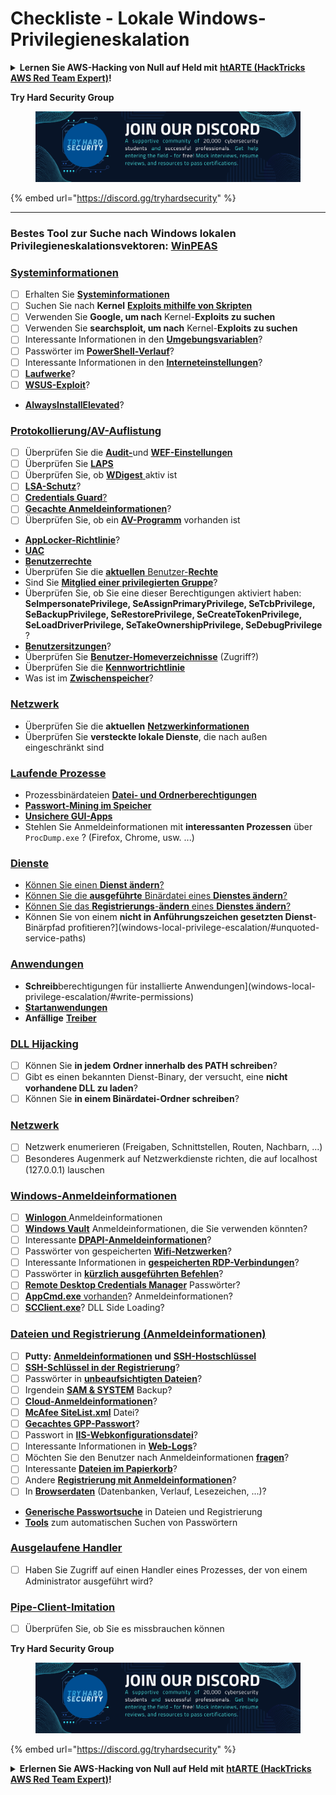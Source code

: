 # Checkliste - Lokale Windows-Privilegieneskalation

<details>

<summary><strong>Lernen Sie AWS-Hacking von Null auf Held mit</strong> <a href="https://training.hacktricks.xyz/courses/arte"><strong>htARTE (HackTricks AWS Red Team Expert)</strong></a><strong>!</strong></summary>

Andere Möglichkeiten, HackTricks zu unterstützen:

* Wenn Sie Ihr **Unternehmen in HackTricks beworben sehen möchten** oder **HackTricks im PDF-Format herunterladen möchten**, überprüfen Sie die [**ABONNEMENTPLÄNE**](https://github.com/sponsors/carlospolop)!
* Holen Sie sich das [**offizielle PEASS & HackTricks-Merchandise**](https://peass.creator-spring.com)
* Entdecken Sie [**The PEASS Family**](https://opensea.io/collection/the-peass-family), unsere Sammlung exklusiver [**NFTs**](https://opensea.io/collection/the-peass-family)
* **Treten Sie der** 💬 [**Discord-Gruppe**](https://discord.gg/hRep4RUj7f) oder der [**Telegram-Gruppe**](https://t.me/peass) bei oder **folgen** Sie uns auf **Twitter** 🐦 [**@carlospolopm**](https://twitter.com/hacktricks_live)**.**
* **Teilen Sie Ihre Hacking-Tricks, indem Sie PRs an die** [**HackTricks**](https://github.com/carlospolop/hacktricks) und [**HackTricks Cloud**](https://github.com/carlospolop/hacktricks-cloud) GitHub-Repositories einreichen.

</details>

**Try Hard Security Group**

<figure><img src="/.gitbook/assets/telegram-cloud-document-1-5159108904864449420.jpg" alt=""><figcaption></figcaption></figure>

{% embed url="https://discord.gg/tryhardsecurity" %}

***

### **Bestes Tool zur Suche nach Windows lokalen Privilegieneskalationsvektoren:** [**WinPEAS**](https://github.com/carlospolop/privilege-escalation-awesome-scripts-suite/tree/master/winPEAS)

### [Systeminformationen](windows-local-privilege-escalation/#system-info)

* [ ] Erhalten Sie [**Systeminformationen**](windows-local-privilege-escalation/#system-info)
* [ ] Suchen Sie nach **Kernel** [**Exploits mithilfe von Skripten**](windows-local-privilege-escalation/#version-exploits)
* [ ] Verwenden Sie **Google, um nach** Kernel-**Exploits zu suchen**
* [ ] Verwenden Sie **searchsploit, um nach** Kernel-**Exploits zu suchen**
* [ ] Interessante Informationen in den [**Umgebungsvariablen**](windows-local-privilege-escalation/#environment)?
* [ ] Passwörter im [**PowerShell-Verlauf**](windows-local-privilege-escalation/#powershell-history)?
* [ ] Interessante Informationen in den [**Interneteinstellungen**](windows-local-privilege-escalation/#internet-settings)?
* [ ] [**Laufwerke**](windows-local-privilege-escalation/#drives)?
* [ ] [**WSUS-Exploit**](windows-local-privilege-escalation/#wsus)?
* [**AlwaysInstallElevated**](windows-local-privilege-escalation/#alwaysinstallelevated)?

### [Protokollierung/AV-Auflistung](windows-local-privilege-escalation/#enumeration)

* [ ] Überprüfen Sie die [**Audit-**](windows-local-privilege-escalation/#audit-settings)und [**WEF-Einstellungen**](windows-local-privilege-escalation/#wef)
* [ ] Überprüfen Sie [**LAPS**](windows-local-privilege-escalation/#laps)
* [ ] Überprüfen Sie, ob [**WDigest** ](windows-local-privilege-escalation/#wdigest)aktiv ist
* [ ] [**LSA-Schutz**](windows-local-privilege-escalation/#lsa-protection)?
* [ ] [**Credentials Guard**](windows-local-privilege-escalation/#credentials-guard)[?](windows-local-privilege-escalation/#cached-credentials)
* [ ] [**Gecachte Anmeldeinformationen**](windows-local-privilege-escalation/#cached-credentials)?
* [ ] Überprüfen Sie, ob ein [**AV-Programm**](windows-av-bypass) vorhanden ist
* [**AppLocker-Richtlinie**](authentication-credentials-uac-and-efs#applocker-policy)?
* [**UAC**](authentication-credentials-uac-and-efs/uac-user-account-control)
* [**Benutzerrechte**](windows-local-privilege-escalation/#users-and-groups)
* Überprüfen Sie die [**aktuellen** Benutzer-**Rechte**](windows-local-privilege-escalation/#users-and-groups)
* Sind Sie [**Mitglied einer privilegierten Gruppe**](windows-local-privilege-escalation/#privileged-groups)?
* Überprüfen Sie, ob Sie eine dieser Berechtigungen aktiviert haben: **SeImpersonatePrivilege, SeAssignPrimaryPrivilege, SeTcbPrivilege, SeBackupPrivilege, SeRestorePrivilege, SeCreateTokenPrivilege, SeLoadDriverPrivilege, SeTakeOwnershipPrivilege, SeDebugPrivilege** ?
* [**Benutzersitzungen**](windows-local-privilege-escalation/#logged-users-sessions)?
* Überprüfen Sie [**Benutzer-Homeverzeichnisse**](windows-local-privilege-escalation/#home-folders) (Zugriff?)
* Überprüfen Sie die [**Kennwortrichtlinie**](windows-local-privilege-escalation/#password-policy)
* Was ist im [**Zwischenspeicher**](windows-local-privilege-escalation/#get-the-content-of-the-clipboard)?

### [Netzwerk](windows-local-privilege-escalation/#network)

* Überprüfen Sie die **aktuellen** [**Netzwerkinformationen**](windows-local-privilege-escalation/#network)
* Überprüfen Sie **versteckte lokale Dienste**, die nach außen eingeschränkt sind

### [Laufende Prozesse](windows-local-privilege-escalation/#running-processes)

* Prozessbinärdateien [**Datei- und Ordnerberechtigungen**](windows-local-privilege-escalation/#file-and-folder-permissions)
* [**Passwort-Mining im Speicher**](windows-local-privilege-escalation/#memory-password-mining)
* [**Unsichere GUI-Apps**](windows-local-privilege-escalation/#insecure-gui-apps)
* Stehlen Sie Anmeldeinformationen mit **interessanten Prozessen** über `ProcDump.exe` ? (Firefox, Chrome, usw. ...)

### [Dienste](windows-local-privilege-escalation/#services)

* [Können Sie einen **Dienst ändern**?](windows-local-privilege-escalation#permissions)
* [Können Sie die **ausgeführte** Binärdatei eines **Dienstes ändern**?](windows-local-privilege-escalation/#modify-service-binary-path)
* [Können Sie das **Registrierungs**-**ändern** eines **Dienstes ändern**?](windows-local-privilege-escalation/#services-registry-modify-permissions)
* Können Sie von einem **nicht in Anführungszeichen gesetzten Dienst**-Binärpfad profitieren?](windows-local-privilege-escalation/#unquoted-service-paths)

### [**Anwendungen**](windows-local-privilege-escalation/#applications)

* **Schreib**berechtigungen für installierte Anwendungen](windows-local-privilege-escalation/#write-permissions)
* [**Startanwendungen**](windows-local-privilege-escalation/#run-at-startup)
* **Anfällige** [**Treiber**](windows-local-privilege-escalation/#drivers)
### [DLL Hijacking](windows-local-privilege-escalation/#path-dll-hijacking)

* [ ] Können Sie **in jedem Ordner innerhalb des PATH schreiben**?
* [ ] Gibt es einen bekannten Dienst-Binary, der versucht, eine **nicht vorhandene DLL zu laden**?
* [ ] Können Sie **in einem Binärdatei-Ordner schreiben**?

### [Netzwerk](windows-local-privilege-escalation/#network)

* [ ] Netzwerk enumerieren (Freigaben, Schnittstellen, Routen, Nachbarn, ...)
* [ ] Besonderes Augenmerk auf Netzwerkdienste richten, die auf localhost (127.0.0.1) lauschen

### [Windows-Anmeldeinformationen](windows-local-privilege-escalation/#windows-credentials)

* [ ] [**Winlogon** ](windows-local-privilege-escalation/#winlogon-credentials)Anmeldeinformationen
* [ ] [**Windows Vault**](windows-local-privilege-escalation/#credentials-manager-windows-vault) Anmeldeinformationen, die Sie verwenden könnten?
* [ ] Interessante [**DPAPI-Anmeldeinformationen**](windows-local-privilege-escalation/#dpapi)?
* [ ] Passwörter von gespeicherten [**Wifi-Netzwerken**](windows-local-privilege-escalation/#wifi)?
* [ ] Interessante Informationen in [**gespeicherten RDP-Verbindungen**](windows-local-privilege-escalation/#saved-rdp-connections)?
* [ ] Passwörter in [**kürzlich ausgeführten Befehlen**](windows-local-privilege-escalation/#recently-run-commands)?
* [ ] [**Remote Desktop Credentials Manager**](windows-local-privilege-escalation/#remote-desktop-credential-manager) Passwörter?
* [ ] [**AppCmd.exe** vorhanden](windows-local-privilege-escalation/#appcmd-exe)? Anmeldeinformationen?
* [ ] [**SCClient.exe**](windows-local-privilege-escalation/#scclient-sccm)? DLL Side Loading?

### [Dateien und Registrierung (Anmeldeinformationen)](windows-local-privilege-escalation/#files-and-registry-credentials)

* [ ] **Putty:** [**Anmeldeinformationen**](windows-local-privilege-escalation/#putty-creds) **und** [**SSH-Hostschlüssel**](windows-local-privilege-escalation/#putty-ssh-host-keys)
* [ ] [**SSH-Schlüssel in der Registrierung**](windows-local-privilege-escalation/#ssh-keys-in-registry)?
* [ ] Passwörter in [**unbeaufsichtigten Dateien**](windows-local-privilege-escalation/#unattended-files)?
* [ ] Irgendein [**SAM & SYSTEM**](windows-local-privilege-escalation/#sam-and-system-backups) Backup?
* [ ] [**Cloud-Anmeldeinformationen**](windows-local-privilege-escalation/#cloud-credentials)?
* [ ] [**McAfee SiteList.xml**](windows-local-privilege-escalation/#mcafee-sitelist.xml) Datei?
* [ ] [**Gecachtes GPP-Passwort**](windows-local-privilege-escalation/#cached-gpp-pasword)?
* [ ] Passwort in [**IIS-Webkonfigurationsdatei**](windows-local-privilege-escalation/#iis-web-config)?
* [ ] Interessante Informationen in [**Web-Logs**](windows-local-privilege-escalation/#logs)?
* [ ] Möchten Sie den Benutzer nach Anmeldeinformationen [**fragen**](windows-local-privilege-escalation/#ask-for-credentials)?
* [ ] Interessante [**Dateien im Papierkorb**](windows-local-privilege-escalation/#credentials-in-the-recyclebin)?
* [ ] Andere [**Registrierung mit Anmeldeinformationen**](windows-local-privilege-escalation/#inside-the-registry)?
* [ ] In [**Browserdaten**](windows-local-privilege-escalation/#browsers-history) (Datenbanken, Verlauf, Lesezeichen, ...)?
* [**Generische Passwortsuche**](windows-local-privilege-escalation/#generic-password-search-in-files-and-registry) in Dateien und Registrierung
* [**Tools**](windows-local-privilege-escalation/#tools-that-search-for-passwords) zum automatischen Suchen von Passwörtern

### [Ausgelaufene Handler](windows-local-privilege-escalation/#leaked-handlers)

* [ ] Haben Sie Zugriff auf einen Handler eines Prozesses, der von einem Administrator ausgeführt wird?

### [Pipe-Client-Imitation](windows-local-privilege-escalation/#named-pipe-client-impersonation)

* [ ] Überprüfen Sie, ob Sie es missbrauchen können

**Try Hard Security Group**

<figure><img src="/.gitbook/assets/telegram-cloud-document-1-5159108904864449420.jpg" alt=""><figcaption></figcaption></figure>

{% embed url="https://discord.gg/tryhardsecurity" %}

<details>

<summary><strong>Erlernen Sie AWS-Hacking von Null auf Held mit</strong> <a href="https://training.hacktricks.xyz/courses/arte"><strong>htARTE (HackTricks AWS Red Team Expert)</strong></a><strong>!</strong></summary>

Andere Möglichkeiten, HackTricks zu unterstützen:

* Wenn Sie Ihr **Unternehmen in HackTricks beworben sehen möchten** oder **HackTricks im PDF-Format herunterladen möchten**, überprüfen Sie die [**ABONNEMENTPLÄNE**](https://github.com/sponsors/carlospolop)!
* Holen Sie sich das [**offizielle PEASS & HackTricks-Merchandise**](https://peass.creator-spring.com)
* Entdecken Sie [**The PEASS Family**](https://opensea.io/collection/the-peass-family), unsere Sammlung exklusiver [**NFTs**](https://opensea.io/collection/the-peass-family)
* **Treten Sie der** 💬 [**Discord-Gruppe**](https://discord.gg/hRep4RUj7f) oder der [**Telegram-Gruppe**](https://t.me/peass) bei oder **folgen** Sie uns auf **Twitter** 🐦 [**@carlospolopm**](https://twitter.com/hacktricks_live)**.**
* **Teilen Sie Ihre Hacking-Tricks, indem Sie PRs an die** [**HackTricks**](https://github.com/carlospolop/hacktricks) und [**HackTricks Cloud**](https://github.com/carlospolop/hacktricks-cloud) GitHub-Repositories senden.

</details>
